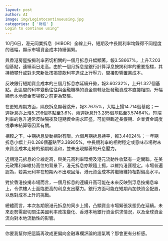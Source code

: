 ```yaml
---
layout: post
author: AI
image: img/Logintocontinueusing.jpg
categories: [ '財經' ]
Login to continue using"
---
```

10月6日，港元同業拆息（HIBOR）全線上升，短期及中長期利率均錄得不同程度的漲幅，顯示市場資金成本持續偏緊。  

與香港房屋按揭利率密切相關的一個月拆息升幅顯著，報3.58667%，上升7.203個基點，連續兩日走高。由於一個月拆息是銀行計算浮息按揭利率的重要指標，其持續攀升或對未來新批按揭貸款利率造成上行壓力，間接影響置業成本。  

反映銀行短期資金成本的三個月拆息亦延續升勢，報3.60232%，上升1.327個基點。此區間的利率變動往往與金融機構的資金周轉及批發融資成本直接相關，升幅顯示本地資金市場較之前更為緊張。  

在更短周期方面，隔夜拆息顯著跳升，報3.7675%，大幅上揚14.714個基點；一週拆息亦上漲5.298個基點至3.6%，兩週拆息升3.285個基點至3.57464%。短端利率的急升通常反映隔夜及短期資金需求旺盛，可能與臨近長假期、企業資金調度或季末結算等因素有關。  

相較之下，中期拆息變動相對有限。六個月期拆息持平，報3.44024%；一年期拆息小幅上升0.286個基點至3.38905%。中長期利率的相對穩定或意味市場對未來資金成本走勢的預期較溫和，並未出現顯著的升息壓力。  

近期港元拆息的全線走高，與美元高利率環境及港元流動性收緊有一定關聯。在美元政策利率維持高位的背景下，港元拆息亦跟隨上揚，以維持港匯穩定。市場普遍認為，若美元利率在短期內不出現回落，港元資金成本將繼續維持相對偏高水平。  

對於香港按揭市場而言，一個月拆息的連續升高可能在未來反映到浮息按揭息率上，令供樓人士面臨更高的利息支出壓力。銀行方面可能在短期內加快資金配置，以應對成本上升的挑戰。  

總體而言，本次各期限港元拆息的同步上揚，凸顯資金市場緊張狀態仍在延續。未來走勢需密切關注美國利率政策變化、香港本地銀行資金供求情況，以及全球資金流向對本地流動性的影響。  

---

你要我幫你把這篇再改成更偏向金融專欄評論的語氣嗎？那會更有分析感。